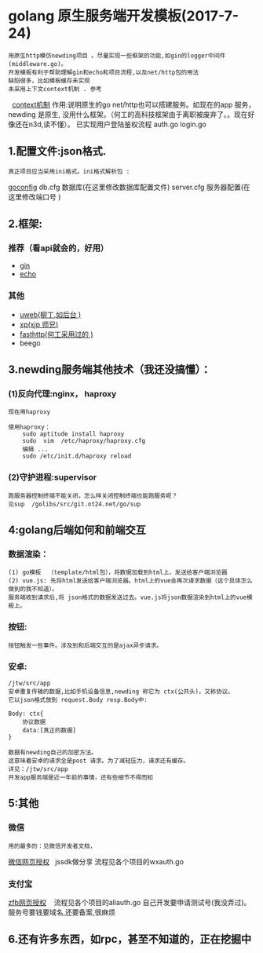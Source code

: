 golang 原生服务端开发模板(2017-7-24)
==================
    用原生http模仿newding项目 。尽量实现一些框架的功能,如gin的logger中间件(middleware.go)。
    开发模板有利于帮助理解gin和echo和项目流程,以及net/http包的用法
    缺陷很多，比如模板缓存未实现
    未采用上下文context机制 . 参考
   [context机制](http://www.tuicool.com/articles/RNvMRbm)
    作用:说明原生的go  net/http也可以搭建服务。如现在的app 服务，newding 是原生,
    没用什么框架。（何工的高科技框架由于离职被废弃了。。现在好像还在n3d,读不懂）。
    已实现用户登陆鉴权流程 auth.go login.go

## 1.配置文件:json格式.
    真正项目应当采用ini格式。ini格式解析包 :
   [goconfig](https://github.com/Unknwon/goconfig)
    db.cfg 数据库(在这里修改数据库配置文件)
    server.cfg 服务器配置(在这里修改端口号 )

## 2.框架:
### 推荐（看api就会的，好用）
   - [gin](https://github.com/gin-gonic/gin)
   - [echo](http://go-echo.org/)

### 其他

   - [uweb(柳丁,如后台 )](https://github.com/ot24net/uweb)
   - [xp(xjp 师兄)](http://www.qingpingshan.com/jb/go/148471.html)
   - [fasthttp(何工采用过的 )](http://www.qingpingshan.com/jb/go/148471.html)
   - beego 

## 3.newding服务端其他技术（我还没搞懂）：
### (1)反向代理:nginx， haproxy
    现在用haproxy

    使用haproxy：  
        sudo aptitude install haproxy
        sudo  vim  /etc/haproxy/haproxy.cfg
        编辑 ...
        sudo /etc/init.d/haproxy reload 

### (2)守护进程:supervisor
    跑服务器控制终端不能关闭，怎么样关闭控制终端也能跑服务呢？
    见sup  /golibs/src/git.ot24.net/go/sup

## 4:golang后端如何和前端交互
### 数据渲染：
    (1) go模板  （template/html包），将数据加载到html上，发送给客户端浏览器
    (2) vue.js: 先将html发送给客户端浏览器。html上的vue会再次请求数据（这个具体怎么做到的我不知道）。
    服务端收到请求后,将 json格式的数据发送过去。vue.js将json数据渲染到html上的vue模板上。
    
### 按钮:
    按钮触发一些事件。涉及到和后端交互的是ajax异步请求。

### 安卓:
    /jtw/src/app
    安卓重复传输的数据,比如手机设备信息,newding 称它为 ctx(公共头)，又称协议。
    它以json格式放到 request.Body resp.Body中:

    Body: ctx{
        协议数据
        data:[真正的数据]
    }

    数据有newding自己的加密方法。
    这意味着安卓的请求全是post 请求。为了减轻压力，请求还有缓存。
    详见：/jtw/src/app
    开发app服务端是近一年前的事情，还有些细节不得而知


## 5:其他
### 微信

    用的最多的：见微信开发者文档，
 [微信网页授权](https://mp.weixin.qq.com/wiki?t=resource/res_main&id=mp1421140842)  
    jssdk做分享
    流程见各个项目的wxauth.go
    
### 支付宝

 [zfb网页授权](https://doc.open.alipay.com/docs/doc.htm?spm=a219a.7629140.0.0.S9FnTv&treeId=193&articleId=105193&docType=1)
    流程见各个项目的aliauth.go
    自己开发要申请测试号(我没弄过)。服务号要钱要域名,还要备案,很麻烦

## 6.还有许多东西，如rpc，甚至不知道的，正在挖掘中
